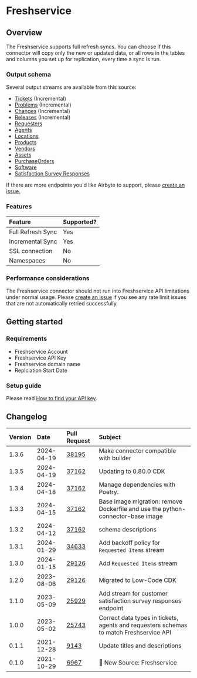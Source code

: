 # Freshservice

## Overview

The Freshservice supports full refresh syncs. You can choose if this connector will copy only the new or updated data, or all rows in the tables and columns you set up for replication, every time a sync is run.

### Output schema

Several output streams are available from this source:

- [Tickets](https://api.freshservice.com/v2/#view_all_ticket) (Incremental)
- [Problems](https://api.freshservice.com/v2/#problems) (Incremental)
- [Changes](https://api.freshservice.com/v2/#changes) (Incremental)
- [Releases](https://api.freshservice.com/v2/#releases) (Incremental)
- [Requesters](https://api.freshservice.com/v2/#requesters)
- [Agents](https://api.freshservice.com/v2/#agents)
- [Locations](https://api.freshservice.com/v2/#locations)
- [Products](https://api.freshservice.com/v2/#products)
- [Vendors](https://api.freshservice.com/v2/#vendors)
- [Assets](https://api.freshservice.com/v2/#assets)
- [PurchaseOrders](https://api.freshservice.com/v2/#purchase-order)
- [Software](https://api.freshservice.com/v2/#software)
- [Satisfaction Survey Responses](https://api.freshservice.com/#ticket_csat_attributes)

If there are more endpoints you'd like Airbyte to support, please [create an issue.](https://github.com/airbytehq/airbyte/issues/new/choose)

### Features

| Feature           | Supported? |
| :---------------- | :--------- |
| Full Refresh Sync | Yes        |
| Incremental Sync  | Yes        |
| SSL connection    | No         |
| Namespaces        | No         |

### Performance considerations

The Freshservice connector should not run into Freshservice API limitations under normal usage. Please [create an issue](https://github.com/airbytehq/airbyte/issues) if you see any rate limit issues that are not automatically retried successfully.

## Getting started

### Requirements

- Freshservice Account
- Freshservice API Key
- Freshservice domain name
- Replciation Start Date

### Setup guide

Please read [How to find your API key](https://api.freshservice.com/#authentication).

## Changelog

| Version | Date       | Pull Request                                             | Subject                                                                                |
| :------ | :--------- | :------------------------------------------------------- |:---------------------------------------------------------------------------------------|
| 1.3.6   | 2024-04-19 | [38195](https://github.com/airbytehq/airbyte/pull/38195) | Make connector compatible with builder                                                 |
| 1.3.5   | 2024-04-19 | [37162](https://github.com/airbytehq/airbyte/pull/37162) | Updating to 0.80.0 CDK                                                                 |
| 1.3.4   | 2024-04-18 | [37162](https://github.com/airbytehq/airbyte/pull/37162) | Manage dependencies with Poetry.                                                       |
| 1.3.3   | 2024-04-15 | [37162](https://github.com/airbytehq/airbyte/pull/37162) | Base image migration: remove Dockerfile and use the python-connector-base image        |
| 1.3.2   | 2024-04-12 | [37162](https://github.com/airbytehq/airbyte/pull/37162) | schema descriptions                                                                    |
| 1.3.1   | 2024-01-29 | [34633](https://github.com/airbytehq/airbyte/pull/34633) | Add backoff policy for `Requested Items` stream                                        |
| 1.3.0   | 2024-01-15 | [29126](https://github.com/airbytehq/airbyte/pull/29126) | Add `Requested Items` stream                                                           |
| 1.2.0   | 2023-08-06 | [29126](https://github.com/airbytehq/airbyte/pull/29126) | Migrated to Low-Code CDK                                                               |
| 1.1.0   | 2023-05-09 | [25929](https://github.com/airbytehq/airbyte/pull/25929) | Add stream for customer satisfaction survey responses endpoint                         |
| 1.0.0   | 2023-05-02 | [25743](https://github.com/airbytehq/airbyte/pull/25743) | Correct data types in tickets, agents and requesters schemas to match Freshservice API |
| 0.1.1   | 2021-12-28 | [9143](https://github.com/airbytehq/airbyte/pull/9143)   | Update titles and descriptions                                                         |
| 0.1.0   | 2021-10-29 | [6967](https://github.com/airbytehq/airbyte/pull/6967)   | 🎉 New Source: Freshservice                                                            |

